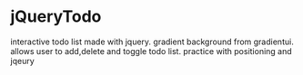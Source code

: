 # jQueryTodo
interactive todo list made with jquery.
gradient background from gradientui.
allows user to add,delete and toggle todo list.
practice with positioning and jqeury
